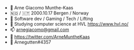 - 👋 Arne Giacomo Munthe-Kaas
- 🇳🇴 / 🇮🇹 2000.10.17 Bergen / Norway
- 👀 Software dev / Gaming / Tech / Lifting
- 🌱 Studying computer science at HVL https://www.hvl.no/
- 📫 arnegiacomo@gmail.com 
- 🐣 https://twitter.com/ArneMuntheKaas
- 👾 Arnegutten#4357
